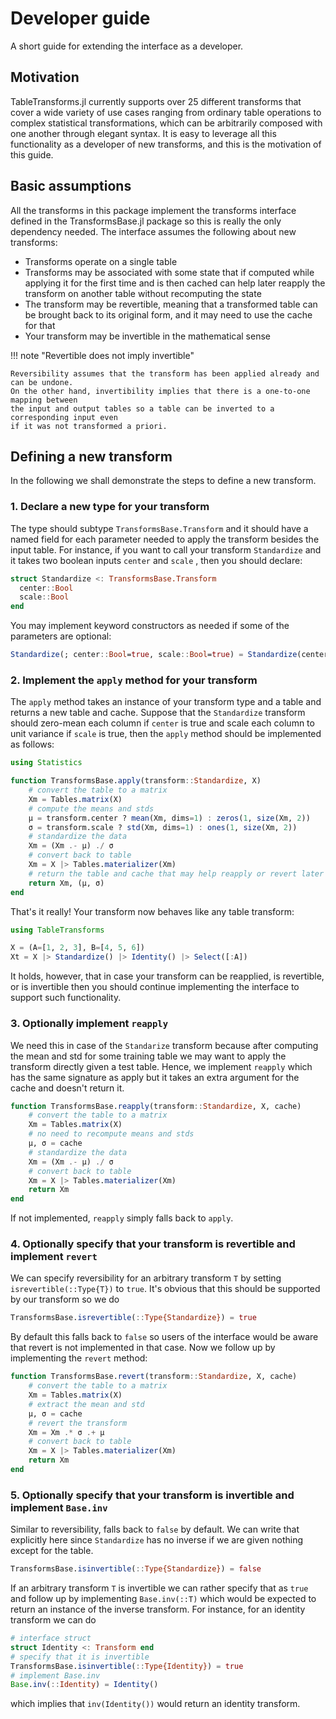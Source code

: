 # Developer guide

A short guide for extending the interface as a developer.

## Motivation

TableTransforms.jl currently supports over 25 different transforms that cover a wide variety of
use cases ranging from ordinary table operations to complex statistical transformations, which
can be arbitrarily composed with one another through elegant syntax. It is easy to leverage all
this functionality as a developer of new transforms, and this is the motivation of this guide.

##  Basic assumptions

All the transforms in this package implement the transforms interface defined in the 
TransformsBase.jl package so this is really the only dependency needed. The interface
assumes the following about new transforms:

* Transforms operate on a single table
* Transforms may be associated with some state that if computed while applying it for
  the first time and is then cached can help later reapply the transform on another table
  without recomputing the state
* The transform may be revertible, meaning that a transformed table can be brought back to
  its original form, and it may need to use the cache for that
* Your transform may be invertible in the mathematical sense

!!! note "Revertible does not imply invertible"

    Reversibility assumes that the transform has been applied already and can be undone.
    On the other hand, invertibility implies that there is a one-to-one mapping between
    the input and output tables so a table can be inverted to a corresponding input even
    if it was not transformed a priori.

## Defining a new transform

In the following we shall demonstrate the steps to define a new transform.

### 1. Declare a new type for your transform

The type should subtype `TransformsBase.Transform` and it should have a named field for each 
parameter needed to apply the transform besides the input table. For instance, if you want to
call  your transform `Standardize` and it takes two boolean inputs `center` and `scale` , then
you should declare:

```julia
struct Standardize <: TransformsBase.Transform
  center::Bool
  scale::Bool
end
```

You may implement keyword constructors as needed if some of the parameters are optional:

```julia
Standardize(; center::Bool=true, scale::Bool=true) = Standardize(center, scale)
```

### 2. Implement the `apply` method for your transform

The `apply` method takes an instance of your transform type and a table and returns a new table 
and cache. Suppose that the `Standardize` transform should zero-mean each column if `center` is 
true and scale each column to unit variance if `scale` is true, then the `apply` method should 
be implemented as follows:

```julia
using Statistics

function TransformsBase.apply(transform::Standardize, X)
    # convert the table to a matrix
    Xm = Tables.matrix(X)
    # compute the means and stds
    μ = transform.center ? mean(Xm, dims=1) : zeros(1, size(Xm, 2))
    σ = transform.scale ? std(Xm, dims=1) : ones(1, size(Xm, 2))
    # standardize the data
    Xm = (Xm .- μ) ./ σ
    # convert back to table
    Xm = X |> Tables.materializer(Xm)
    # return the table and cache that may help reapply or revert later
    return Xm, (μ, σ)
end
```

That's it really! Your transform now behaves like any table transform:

```julia
using TableTransforms

X = (A=[1, 2, 3], B=[4, 5, 6])
Xt = X |> Standardize() |> Identity() |> Select([:A])
```

It holds, however, that in case your transform can be reapplied, is revertible, or is 
invertible then you should continue implementing the interface to support such functionality.

### 3. Optionally implement `reapply`

We need this in case of the `Standarize` transform because after computing the mean and std for 
some training table we may want to apply the transform directly given a test table. Hence, we
implement `reapply` which has the same signature as apply but it takes an extra argument for
the cache and doesn't return it.

```julia
function TransformsBase.reapply(transform::Standardize, X, cache)
    # convert the table to a matrix
    Xm = Tables.matrix(X)
    # no need to recompute means and stds
    μ, σ = cache
    # standardize the data
    Xm = (Xm .- μ) ./ σ
    # convert back to table
    Xm = X |> Tables.materializer(Xm)
    return Xm
end
```

If not implemented, `reapply` simply falls back to `apply`.

### 4. Optionally specify that your transform is revertible and implement `revert`

We can specify reversibility for an arbitrary transform `T` by setting `isrevertible(::Type{T})`
to `true`. It's obvious that this should be supported by our transform 
so we do

```julia
TransformsBase.isrevertible(::Type{Standardize}) = true
```

By default this falls back to `false` so users of the interface would be aware that revert is not 
implemented in that case. Now we follow up by implementing the `revert` method:

```julia
function TransformsBase.revert(transform::Standardize, X, cache)
    # convert the table to a matrix
    Xm = Tables.matrix(X)
    # extract the mean and std
    μ, σ = cache
    # revert the transform
    Xm = Xm .* σ .+ μ
    # convert back to table
    Xm = X |> Tables.materializer(Xm)
    return Xm
end
```

### 5. Optionally specify that your transform is invertible and implement `Base.inv`

Similar to reversibility, falls back to `false` by default. We can write that explicitly here 
since `Standardize` has no inverse if we are given nothing except for the table.

```julia
TransformsBase.isinvertible(::Type{Standardize}) = false
```

If an arbitrary transform `T` is invertible we can rather specify that as `true` and follow up by 
implementing `Base.inv(::T)` which would be expected to return an instance of the inverse 
transform. For instance, for an identity transform we can do

```julia
# interface struct
struct Identity <: Transform end
# specify that it is invertible
TransformsBase.isinvertible(::Type{Identity}) = true
# implement Base.inv
Base.inv(::Identity) = Identity()
```

which implies that `inv(Identity())` would return an identity transform.
